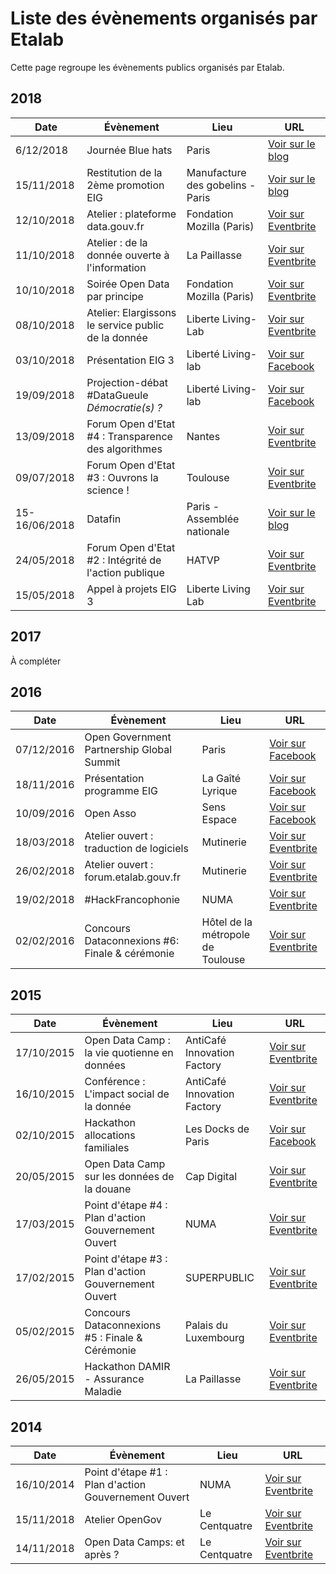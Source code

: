 # Liste des évènements organisés par Etalab

Cette page regroupe les évènements publics organisés par Etalab.

## 2018

| Date       | Évènement                                             | Lieu                      | URL                                                                                                                                                                         |
| ---------- | ----------------------------------------------------- | ------------------------- | --------------------------------------------------------------------------------------------------------------------------------------------------------------------------- |
| 6/12/2018 | Journée Blue hats | Paris | [Voir sur le blog](https://www.etalab.gouv.fr/appel-a-participation-a-la-journee-blue-hats-hackers-dinteret-general-jeudi-6-decembre) |
| 15/11/2018 | Restitution de la 2ème promotion EIG | Manufacture des gobelins - Paris | [Voir sur le blog](https://www.etalab.gouv.fr/entrepreneur%c2%b7e-dinteret-general-promotion-2-bilan-et-perspectives) |
| 12/10/2018 | Atelier : plateforme data.gouv.fr                     | Fondation Mozilla (Paris) | [Voir sur Eventbrite](https://www.eventbrite.com/e/billets-atelier-plateforme-datagouvfr-50867012604#)                                                                      |
| 11/10/2018 | Atelier : de la donnée ouverte à l'information        | La Paillasse              | [Voir sur Eventbrite](https://www.eventbrite.com/e/billets-atelier-de-la-donnee-ouverte-a-linformation-50867174087#)                                                        |
| 10/10/2018 | Soirée Open Data par principe                         | Fondation Mozilla (Paris) | [Voir sur Eventbrite](https://www.eventbrite.com/e/billets-soiree-open-data-par-principe-51006845849)                                                                       |
| 08/10/2018 | Atelier: Elargissons le service public de la donnée   | Liberte Living-Lab        | [Voir sur Eventbrite](https://www.eventbrite.com/e/billets-atelier-elargissons-le-service-public-de-la-donnee-50866855133#)                                                 |
| 03/10/2018 | Présentation EIG 3                                    | Liberté Living-lab        | [Voir sur Facebook](https://www.facebook.com/events/1911979112179067/)                                                                                                      |
| 19/09/2018 | Projection-débat #DataGueule _Démocratie(s) ?_        | Liberté Living-lab        | [Voir sur Facebook](https://www.facebook.com/events/306250383520959/)                                                                                                       |
| 13/09/2018 | Forum Open d'Etat #4 : Transparence des algorithmes   | Nantes                    | [Voir sur Eventbrite](https://www.eventbrite.fr/e/billets-forum-open-detat-4-transparence-des-algorithmes-et-mediation-autour-des-donnees-48156645824#)                     |
| 09/07/2018 | Forum Open d'Etat #3 : Ouvrons la science !           | Toulouse                  | [Voir sur Eventbrite](https://www.eventbrite.fr/e/billets-forum-open-detat-3-ouvrons-la-science-47212723527#)                                                               |
| 15-16/06/2018 | Datafin  | Paris - Assemblée nationale | [Voir sur le blog](https://www.etalab.gouv.fr/hackathon-datafin-venez-exploiter-tout-le-potentiel-des-donnees-financieres-publiques) |
| 24/05/2018 | Forum Open d'Etat #2 : Intégrité de l'action publique | HATVP                     | [Voir sur Eventbrite](https://www.eventbrite.fr/e/billets-forum-open-detat-2-integrite-de-laction-publique-comprendre-les-donnees-du-repertoire-numerique-des-45762827850#) |
| 15/05/2018 | Appel à projets EIG 3                                 | Liberte Living Lab        | [Voir sur Eventbrite](https://www.eventbrite.fr/e/billets-reunion-dinformation-appel-a-projets-entrepreneure-dinteret-general-promotion-3-45716310716#)                     |

## 2017

À compléter

## 2016

| Date       | Évènement                                      | Lieu                              | URL                                                                                                                   |
| ---------- | ---------------------------------------------- | --------------------------------- | --------------------------------------------------------------------------------------------------------------------- |
| 07/12/2016 | Open Government Partnership Global Summit      | Paris                             | [Voir sur Facebook](https://www.facebook.com/events/241036296261017/)                                                 |
| 18/11/2016 | Présentation programme EIG                     | La Gaîté Lyrique                  | [Voir sur Facebook](https://www.facebook.com/events/354348118259235/)                                                 |
| 10/09/2016 | Open Asso                                      | Sens Espace                       | [Voir sur Facebook](https://www.facebook.com/events/776973225777737/)                                                 |
| 18/03/2018 | Atelier ouvert : traduction de logiciels       | Mutinerie                         | [Voir sur Eventbrite](https://www.eventbrite.fr/e/billets-atelier-ouvert-etalab-traduction-de-logiciels-22728856622#) |
| 26/02/2018 | Atelier ouvert : forum.etalab.gouv.fr          | Mutinerie                         | [Voir sur Eventbrite](https://www.eventbrite.fr/e/billets-atelier-ouvert-forumetalabgouvfr-21492230841#)              |
| 19/02/2018 | #HackFrancophonie                              | NUMA                              | [Voir sur Eventbrite](https://www.eventbrite.fr/e/billets-hackfrancophonie-20421875379#)                              |
| 02/02/2016 | Concours Dataconnexions #6: Finale & cérémonie | Hôtel de la métropole de Toulouse | [Voir sur Eventbrite](https://www.eventbrite.fr/e/billets-concours-dataconnexions-6-finale-ceremonie-19573273187#)    |

## 2015

| Date       | Évènement                                            | Lieu                        | URL                                                                                                                     |
| ---------- | ---------------------------------------------------- | --------------------------- | ----------------------------------------------------------------------------------------------------------------------- |
| 17/10/2015 | Open Data Camp : la vie quotienne en données         | AntiCafé Innovation Factory | [Voir sur Eventbrite](https://www.eventbrite.fr/e/billets-open-data-camp-la-vie-quotienne-en-donnees-18610553667#)      |
| 16/10/2015 | Conférence : L'impact social de la donnée            | AntiCafé Innovation Factory | [Voir sur Eventbrite](https://www.eventbrite.fr/e/billets-conference-limpact-social-de-la-donnee-18668658460#)          |
| 02/10/2015 | Hackathon allocations familiales                     | Les Docks de Paris          | [Voir sur Facebook](https://www.facebook.com/events/790007911122308/)                                                   |
| 20/05/2015 | Open Data Camp sur les données de la douane          | Cap Digital                 | [Voir sur Eventbrite](https://www.eventbrite.fr/e/open-data-camp-sur-les-donnees-de-la-douane-tickets-16764813007#)     |
| 17/03/2015 | Point d'étape #4 : Plan d'action Gouvernement Ouvert | NUMA                        | [Voir sur Eventbrite](https://www.eventbrite.fr/e/billets-point-detape-4-plan-daction-gouvernement-ouvert-14892994347#) |
| 17/02/2015 | Point d'étape #3 : Plan d'action Gouvernement Ouvert | SUPERPUBLIC                 | [Voir sur Eventbrite](https://www.eventbrite.fr/e/billets-point-detape-3-plan-daction-gouvernement-ouvert-14892848912#) |
| 05/02/2015 | Concours Dataconnexions #5 : Finale & Cérémonie      | Palais du Luxembourg        | [Voir sur Eventbrite](https://www.eventbrite.fr/e/billets-concours-dataconnexions-5-finale-ceremonie-15174676867#)      |
| 26/05/2015 | Hackathon DAMIR - Assurance Maladie                  | La Paillasse                | [Voir sur Eventbrite](https://www.eventbrite.fr/e/billets-hackathon-damir-assurance-maladie-etalab-14989462887#)        |

## 2014

| Date       | Évènement                                            | Lieu          | URL                                                                                                                                             |
| ---------- | ---------------------------------------------------- | ------------- | ----------------------------------------------------------------------------------------------------------------------------------------------- |
| 16/10/2014 | Point d'étape #1 : Plan d'action Gouvernement Ouvert | NUMA          | [Voir sur Eventbrite](https://www.eventbrite.fr/e/billets-point-detape-1-elaboration-du-plan-daction-national-gouvernement-ouvert-14892806786#) |
| 15/11/2018 | Atelier OpenGov                                      | Le Centquatre | [Voir sur Eventbrite](https://www.eventbrite.fr/e/atelier-opengov-lors-de-la-semaine-de-linnovation-publique-tickets-14216571147#)              |
| 14/11/2018 | Open Data Camps: et après ?                          | Le Centquatre | [Voir sur Eventbrite](https://www.eventbrite.fr/e/billets-open-data-camps-et-apres-open-data-camps-et-apres-13752216249#)                       |
